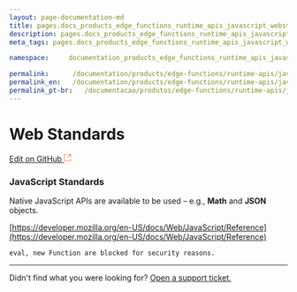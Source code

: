 ```yaml
---
layout: page-documentation-md
title: pages.docs_products_edge_functions_runtime_apis_javascript_webstandards.title
description: pages.docs_products_edge_functions_runtime_apis_javascript_webstandards.description
meta_tags: pages.docs_products_edge_functions_runtime_apis_javascript_webstandards.meta_tags

namespace:     documentation_products_edge_functions_runtime_apis_javascript_webstandards

permalink:      /documentation/products/edge-functions/runtime-apis/javascript/web-standards/
permalink_en:   /documentation/products/edge-functions/runtime-apis/javascript/web-standards/
permalink_pt-br:   /documentacao/produtos/edge-functions/runtime-apis/javascript/web-standards/
---
```

# Web **Standards**

[Edit on GitHub <svg width="14" height="14" xmlns="http://www.w3.org/2000/svg"><g fill="none" stroke="#F3652B"><path d="M4.81.71H.672v11.43H12.1V8.001" stroke-width=".8"/><path d="M6.87.786h5.155V5.94M6.31 6.5L12.026.786"/></g></svg>](https://github.com/aziontech/docs_en/edit/master/edge-functions/runtime-apis/javascript/web-standards/index.md)

### JavaScript Standards

Native JavaScript APIs are available to be used – e.g., **Math** and **JSON** objects.

[https://developer.mozilla.org/en-US/docs/Web/JavaScript/Reference](https://developer.mozilla.org/en-US/docs/Web/JavaScript/Reference)

~~~
eval, new Function are blocked for security reasons.
~~~



---

Didn't find what you were looking for? [Open a support ticket.](https://tickets.azion.com/)
